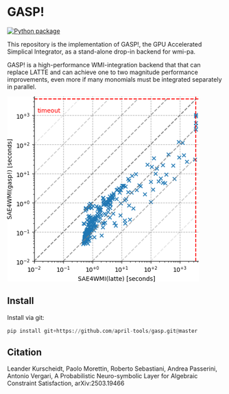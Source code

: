 # GASP!
[![Python package](https://github.com/april-tools/gasp/actions/workflows/python-package.yml/badge.svg)](https://github.com/april-tools/gasp/actions/workflows/python-package.yml)

This repository is the implementation of GASP!, the GPU Accelerated Simplical Integrator, as a stand-alone drop-in backend for wmi-pa.

GASP! is a high-performance WMI-integration backend that that can replace LATTE and can achieve one to two magnitude performance improvements, even more if many monomials must be integrated separately in parallel.

![gasp_vs_latte](imgs/scatter.png)

## Install

Install via git:

```python
pip install git+https://github.com/april-tools/gasp.git@master
```

## Citation

Leander Kurscheidt, Paolo Morettin, Roberto Sebastiani, Andrea Passerini, Antonio Vergari, A Probabilistic Neuro-symbolic Layer for Algebraic Constraint Satisfaction, arXiv:2503.19466